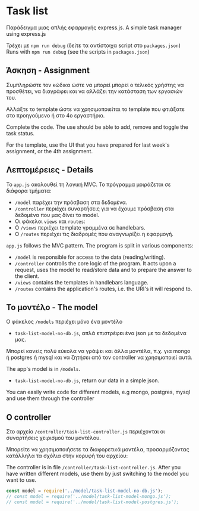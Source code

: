 # Task list

Παράδειγμα μιας απλής εφαρμογής express.js.
A simple task manager using express.js

Τρέχει με `npm run debug` (δείτε τα αντίστοιχα script στο `packages.json`)
Runs with `npm run debug` (see the scripts in `packages.json`)

## Άσκηση - Assignment

Συμπληρώστε τον κώδικα ώστε να μπορεί μπορεί ο τελικός χρήστης να προσθέτει, να διαγράφει και να αλλάζει την κατάσταση των εργασιών του.

Αλλάξτε το template ώστε να χρησιμοποιείται το template που φτιάξατε στο προηγούμενο ή στο 4ο εργαστήριο.

Complete the code. The use should be able to add, remove and toggle the task status.

For the template, use the UI that you have prepared for last week's assignment, or the 4th assignment.

## Λεπτομέρειες - Details

Το `app.js` ακολουθεί τη λογική MVC. Το πρόγραμμα μοιράζεται σε διάφορα τμήματα: 
 - `/model` παρέχει την πρόσβαση στα δεδομένα.
 - `/controller` περιέχει συναρτήσεις για να έχουμε πρόσβαση στα δεδομένα που μας δίνει το model.
 - Οι φάκελοι `views` και `routes`:
  - Ο `/views` περιέχει template γραμμένα σε handlebars.
  - Ο `/routes` περιέχει τις διαδρομές που αναγνωρίζει η εφαρμογή.

`app.js` follows the MVC pattern. The program is split in various components: 
- `/model` is responsible for access to the data (reading/writing).
- `/controller` controlls the core logic of the program. It acts upon a request, uses the model to read/store data and to prepare the answer to the client.
- `/views` contains the templates in handlebars language.
- `/routes` contains the application's routes, i.e. the URI's it will respond to.

## Το μοντέλο - The model
Ο φάκελος `/models` περιέχει μόνο ένα μοντέλο 
- `task-list-model-no-db.js`, απλά επιστρέφει ένα json με τα δεδομένα μας.

Μπορεί κανείς πολύ εύκολα να γράψει και άλλα μοντέλα, π.χ. για mongo ή postgres ή mysql και να ζητήσει από τον controller να χρησιμοποιεί αυτά.

The app's model is in `/models`. 
- `task-list-model-no-db.js`, return our data in a simple json.

You can easily write code for different models, e.g mongo, postgres, mysql and use them through the controller

## Ο controller
Στο αρχείο `/controller/task-list-controller.js` περιέχονται οι συναρτήσεις χειρισμού του μοντέλου.

Μπορείτε να χρησιμοποιήσετε τα διαφορετικά μοντέλα, προσαρμόζοντας κατάλληλα τα σχόλια στην κορυφή του αρχείου:

The controller is in file `/controller/task-list-controller.js`. After you have written different models, use them by just switching to the model you want to use.

```javascript
const model = require('../model/task-list-model-no-db.js');
// const model = require('../model/task-list-model-mongo.js');
// const model = require('../model/task-list-model-postgres.js');
```


